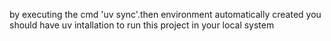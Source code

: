 by executing the cmd 'uv sync'.then environment automatically created
you should have uv intallation to run this project in your local system